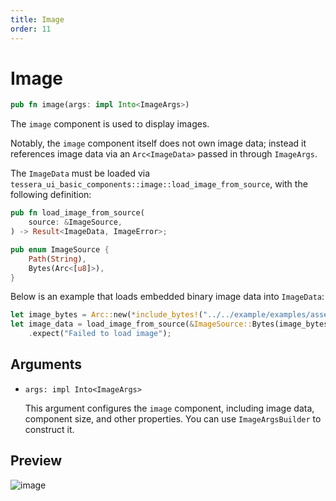 ```yaml
---
title: Image
order: 11
---
```


# Image

```rust
pub fn image(args: impl Into<ImageArgs>)
```

The `image` component is used to display images.

Notably, the `image` component itself does not own image data; instead it references image data via an `Arc<ImageData>` passed in through `ImageArgs`.

The `ImageData` must be loaded via `tessera_ui_basic_components::image::load_image_from_source`, with the following definition:

```rust
pub fn load_image_from_source(
    source: &ImageSource,
) -> Result<ImageData, ImageError>;

pub enum ImageSource {
    Path(String),
    Bytes(Arc<[u8]>),
}
```

Below is an example that loads embedded binary image data into `ImageData`:

```rust
let image_bytes = Arc::new(*include_bytes!("../../example/examples/assets/scarlet_ut.jpg"));
let image_data = load_image_from_source(&ImageSource::Bytes(image_bytes))
    .expect("Failed to load image");
```

## Arguments

- `args: impl Into<ImageArgs>`

  This argument configures the `image` component, including image data, component size, and other properties. You can use `ImageArgsBuilder` to construct it.

## Preview

![image](/image_example.png)
